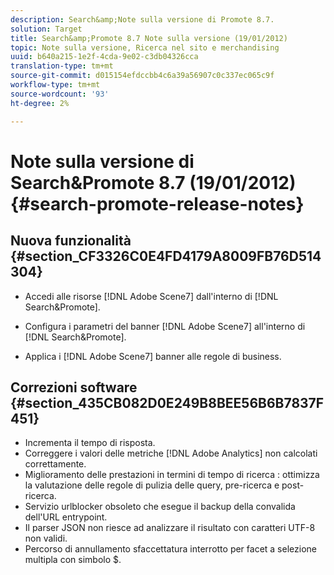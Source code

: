 ```yaml
---
description: Search&amp;Note sulla versione di Promote 8.7.
solution: Target
title: Search&amp;Promote 8.7 Note sulla versione (19/01/2012)
topic: Note sulla versione, Ricerca nel sito e merchandising
uuid: b640a215-1e2f-4cda-9e02-c3db04326cca
translation-type: tm+mt
source-git-commit: d015154efdccbb4c6a39a56907c0c337ec065c9f
workflow-type: tm+mt
source-wordcount: '93'
ht-degree: 2%

---
```



# Note sulla versione di Search&amp;Promote 8.7 (19/01/2012){#search-promote-release-notes}

## Nuova funzionalità {#section_CF3326C0E4FD4179A8009FB76D514304}

* Accedi alle risorse [!DNL Adobe Scene7] dall&#39;interno di [!DNL Search&Promote].
* Configura i parametri del banner [!DNL Adobe Scene7] all&#39;interno di [!DNL Search&Promote].

* Applica i [!DNL Adobe Scene7] banner alle regole di business.

## Correzioni software {#section_435CB082D0E249B8BEE56B6B7837F451}

* Incrementa il tempo di risposta.
* Correggere i valori delle metriche [!DNL Adobe Analytics] non calcolati correttamente.
* Miglioramento delle prestazioni in termini di tempo di ricerca : ottimizza la valutazione delle regole di pulizia delle query, pre-ricerca e post-ricerca.
* Servizio urlblocker obsoleto che esegue il backup della convalida dell&#39;URL entrypoint.
* Il parser JSON non riesce ad analizzare il risultato con caratteri UTF-8 non validi.
* Percorso di annullamento sfaccettatura interrotto per facet a selezione multipla con simbolo $.

